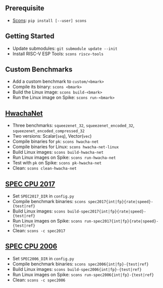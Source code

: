 ## Prerequisite

* [Scons](https://scons.org): `pip install [--user] scons`

## Getting Started

* Update submodules: `git submodule update --init`
* Install RISC-V ESP Tools: `scons riscv-tools`

## Custom Benchmarks

* Add a custom benchmark to `custom/<bmark>`
* Compile its binary: `scons <bmark>`
* Build the Linux image: `scons build-<bmark>`
* Run the Linux image on Spike: `scons run-<bmark>`

## [HwachaNet](https://github.com/ucb-bar/hwacha-net)

* Three benchmarks: `squeezenet_32`, `squeezenet_encoded_32`, `squeezenet_encoded_compressed_32`
* Two versions: Scalar(`seq`), Vector(`vec`)
* Compile binaries for `pk`: `scons hwacha-net`
* Compile binaries for Linux: `scons hwacha-net-linux`
* Build Linux images: `scons build-hwacha-net`
* Run Linux images on Spike: `scons run-hwacha-net`
* Test with `pk` on Spike: `scons pk-hwacha-net`
* Clean: `scons clean-hwacha-net`

## [SPEC CPU 2017](https://www.spec.org/cpu2017/)

* Set `SPEC2017_DIR` in `config.py`
* Compile benchmark binaries: `scons spec2017{int|fp}{rate|speed}-{test|ref}`
* Build Linux images: `scons build-spec2017{int|fp}{rate|speed}-{test|ref}`
* Run Linux images on Spike: `scons run-spec2017{int|fp}{rate|speed}-{test|ref}`
* Clean: `scons -c spec2017`

## [SPEC CPU 2006](https://www.spec.org/cpu2006/)

* Set `SPEC2006_DIR` in `config.py`
* Compile benchmark binaries: `scons spec2006{int|fp}-{test|ref}`
* Build Linux images: `scons build-spec2006{int|fp}-{test|ref}`
* Run Linux images on Spike: `scons run-spec2006{int|fp}-{test|ref}`
* Clean: `scons -c spec2006`
